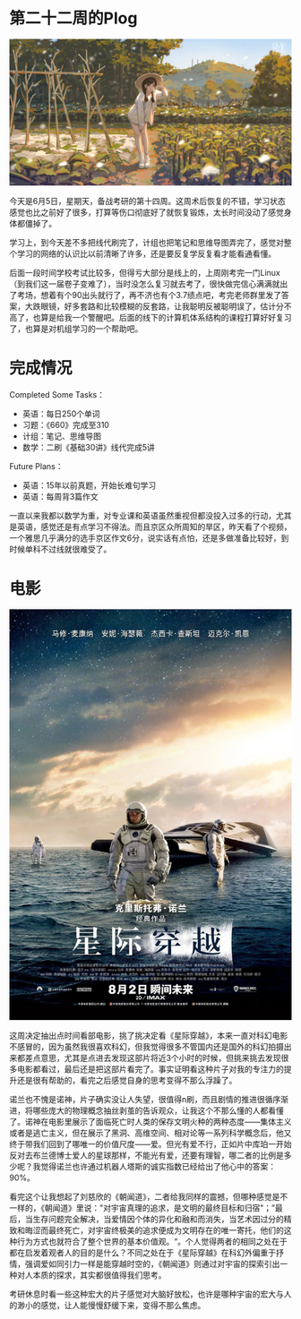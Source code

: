 # 第二十二周的Plog

![](Source/22/preface.jpg)

​		今天是6月5日，星期天，备战考研的第十四周。这周术后恢复的不错，学习状态感觉也比之前好了很多，打算等伤口彻底好了就恢复锻炼，太长时间没动了感觉身体都僵掉了。

​		学习上，到今天差不多把线代刷完了，计组也把笔记和思维导图弄完了，感觉对整个学习的网络的认识比以前清晰了许多，还是要反复学反复看才能看通看懂。

​		后面一段时间学校考试比较多，但得亏大部分是线上的，上周刚考完一门Linux（到我们这一届卷子变难了），当时没怎么复习就去考了，很快做完信心满满就出了考场，想着有个90出头就行了，再不济也有个3.7绩点吧，考完老师群里发了答案，大跌眼镜，好多套路和比较模糊的反套路，让我聪明反被聪明误了，估计分不高了，也算是给我一个警醒吧。后面的线下的计算机体系结构的课程打算好好复习了，也算是对机组学习的一个帮助吧。



# 完成情况

Completed Some Tasks：

- 英语：每日250个单词
- 习题：《660》完成至310
- 计组：笔记、思维导图
- 数学：二刷《基础30讲》线代完成5讲

Future Plans：

- 英语：15年以前真题，开始长难句学习
- 英语：每周背3篇作文

​		一直以来我都以数学为重，对专业课和英语虽然重视但都没投入过多的行动，尤其是英语，感觉还是有点学习不得法。而且京区众所周知的旱区，昨天看了个视频，一个雅思几乎满分的选手京区作文6分，说实话有点怕，还是多做准备比较好，到时候单科不过线就很难受了。



# 电影

![](Source/22/movie.webp)

​		这周决定抽出点时间看部电影，挑了挑决定看《星际穿越》，本来一直对科幻电影不感冒的，因为虽然我很喜欢科幻，但我觉得很多不管国内还是国外的科幻拍摄出来都差点意思，尤其是点进去发现这部片将近3个小时的时候，但挑来挑去发现很多电影都看过，最后还是把这部片看完了。事实证明看这种片子对我的专注力的提升还是很有帮助的，看完之后感觉自身的思考变得不那么浮躁了。

​		诺兰也不愧是诺神，片子确实没让人失望，很值得n刷，而且剧情的推进很循序渐进，将哪些庞大的物理概念抽丝剥茧的告诉观众，让我这个不那么懂的人都看懂了。诺神在电影里展示了面临死亡时人类的保存文明火种的两种态度——集体主义或者是逃亡主义，但在展示了黑洞、高维空间、相对论等一系列科学概念后，他又终于带我们回到了哪唯一的价值尺度——爱。但光有爱不行，正如片中库珀一开始反对去布兰德博士爱人的星球那样，不能光有爱，还要有理智，哪二者的比例是多少呢？我觉得诺兰也许通过机器人塔斯的诚实指数已经给出了他心中的答案：90%。

​		看完这个让我想起了刘慈欣的《朝闻道》，二者给我同样的震撼，但哪种感觉是不一样的，《朝闻道》里说："对宇宙真理的追求，是文明的最终目标和归宿"；”最后，当生存问题完全解决，当爱情因个体的异化和融和而消失，当艺术因过分的精致和晦涩而最终死亡，对宇宙终极美的追求便成为文明存在的唯一寄托，他们的这种行为方式也就符合了整个世界的基本价值观。“。个人觉得两者的相同之处在于都在启发着观者人的目的是什么？不同之处在于《星际穿越》在科幻外偏重于抒情，强调爱如同引力一样是能穿越时空的，《朝闻道》则通过对宇宙的探索引出一种对人本质的探求，其实都很值得我们思考。

​		考研休息时看一些这种宏大的片子感觉对大脑好放松，也许是哪种宇宙的宏大与人的渺小的感觉，让人能慢慢舒缓下来，变得不那么焦虑。
